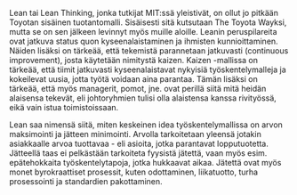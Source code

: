 Lean tai Lean Thinking, jonka tutkijat MIT:ssä yleistivät, on ollut jo pitkään Toyotan sisäinen tuotantomalli. Sisäisesti sitä kutsutaan The Toyota Wayksi, mutta se on sen jälkeen levinnyt myös muille aloille. Leanin peruspilareita ovat jatkuva status quon kyseenalaistaminen ja ihmisten kunnioittaminen. Näiden lisäksi on tärkeää, että tekemistä parannetaan jatkuvasti (continuous improvement), josta käytetään nimitystä kaizen. Kaizen -mallissa on tärkeää, että tiimit jatkuvasti kyseenalaistavat nykyisiä työskentelymalleja ja kokeilevat uusia, jotta työtä voidaan aina parantaa. Tämän lisäksi on tärkeää, että myös managerit, pomot, jne. ovat perillä siitä mitä heidän alaisensa tekevät, eli johtoryhmien tulisi olla alaistensa kanssa rivityössä, eikä vain istua toimistoissaan.

Lean saa nimensä siitä, miten keskeinen idea työskentelymallissa on arvon maksimointi ja jätteen minimointi. Arvolla tarkoitetaan yleensä jotakin asiakkaalle arvoa tuottavaa - eli asioita, jotka parantavat lopputuotetta. Jätteellä taas ei pelkästään tarkoiteta fyysistä jätettä, vaan myös esim. epätehokkaita työskentelytapoja, jotka hukkaavat aikaa. Jätettä ovat myös monet byrokraattiset prosessit, kuten odottaminen, liikatuotto, turha prosessointi ja standardien pakottaminen. 
